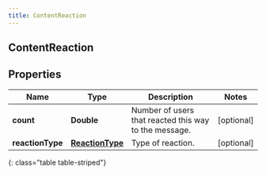 ```yaml
---
title: ContentReaction
---
```

## ContentReaction


## Properties

| Name | Type | Description | Notes |
| ------------ | ------------- | ------------- | ------------- |
| **count** | <!----><!---->**Double**<!----> | Number of users that reacted this way to the message. |  [optional] |
| **reactionType** | <!----><!---->[**ReactionType**](ReactionType.html)<!----> | Type of reaction. |  [optional] |
{: class="table table-striped"}



